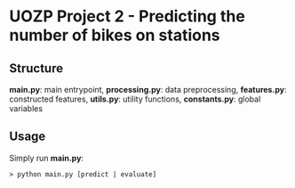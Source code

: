 # UOZP Project 2 - Predicting the number of bikes on stations

## Structure
**main.py**: main entrypoint,
**processing.py**: data preprocessing,
**features.py**: constructed features,
**utils.py**: utility functions,
**constants.py**: global variables

## Usage
Simply run **main.py**:
```
> python main.py [predict | evaluate]
```